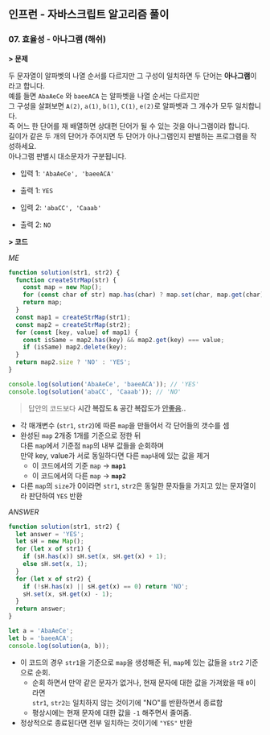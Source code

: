## 인프런 - 자바스크립트 알고리즘 풀이

### **07.** 효율성 - 아나그램 (해쉬)

**> 문제**

두 문자열이 알파벳의 나열 순서를 다르지만 그 구성이 일치하면 두 단어는 **아나그램**이라고 합니다.  
예를 들면 `AbaAeCe` 와 `baeeACA` 는 알파벳을 나열 순서는 다르지만  
그 구성을 살펴보면 `A(2)`, `a(1)`, `b(1)`, `C(1)`, `e(2)`로 알파벳과 그 개수가 모두 일치합니다.  
즉 어느 한 단어를 재 배열하면 상대편 단어가 될 수 있는 것을 아나그램이라 합니다.  
길이가 같은 두 개의 단어가 주어지면 두 단어가 아나그램인지 판별하는 프로그램을 작성하세요.  
아나그램 판별시 대소문자가 구분됩니다.

- 입력 1: `'AbaAeCe', 'baeeACA'`
- 출력 1: `YES`

- 입력 2: `'abaCC', 'Caaab'`
- 출력 2: `NO`

**> 코드**

_ME_

```js
function solution(str1, str2) {
  function createStrMap(str) {
    const map = new Map();
    for (const char of str) map.has(char) ? map.set(char, map.get(char) + 1) : map.set(char, 1);
    return map;
  }
  const map1 = createStrMap(str1);
  const map2 = createStrMap(str2);
  for (const [key, value] of map1) {
    const isSame = map2.has(key) && map2.get(key) === value;
    if (isSame) map2.delete(key);
  }
  return map2.size ? 'NO' : 'YES';
}

console.log(solution('AbaAeCe', 'baeeACA')); // 'YES'
console.log(solution('abaCC', 'Caaab')); // 'NO'
```
> 답안의 코드보다 **시간 복잡도 & 공간 복잡도가 <u>안좋음</u>..**
- 각 매개변수 (`str1`, `str2`)에 따른 `map`을 만들어서 각 단어들의 갯수를 셈
- 완성된 `map` 2개중 1개를 기준으로 정한 뒤  
  다른 `map`에서 기준점 `map`의 내부 값들을 순회하며  
  만약 key, value가 서로 동일하다면 다른 `map`내에 있는 값을 제거
  - 이 코드에서의 기준 `map` -> **`map1`**
  - 이 코드에서의 다른 `map` -> **`map2`**
- 다른 `map`의 `size`가 0이라면 `str1`, `str2`은 동일한 문자들을 가지고 있는 문자열이라 판단하여 `YES` 반환

_ANSWER_

```js
function solution(str1, str2) {
  let answer = 'YES';
  let sH = new Map();
  for (let x of str1) {
    if (sH.has(x)) sH.set(x, sH.get(x) + 1);
    else sH.set(x, 1);
  }
  for (let x of str2) {
    if (!sH.has(x) || sH.get(x) == 0) return 'NO';
    sH.set(x, sH.get(x) - 1);
  }
  return answer;
}

let a = 'AbaAeCe';
let b = 'baeeACA';
console.log(solution(a, b));
```
- 이 코드의 경우 `str1`을 기준으로 `map`을 생성해준 뒤, `map`에 있는 값들을 `str2` 기준으로 순회.
  - 순회 하면서 만약 같은 문자가 없거나, 현재 문자에 대한 값을 가져왔을 때 `0`이라면  
    `str1`, `str2는` 일치하지 않는 것이기에 "NO"를 반환하면서 종료함
  - 평상시에는 현재 문자에 대한 값을 `-1` 해주면서 줄여줌.
- 정상적으로 종료된다면 전부 일치하는 것이기에 `"YES"` 반환
